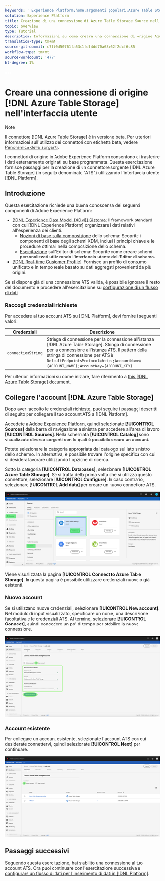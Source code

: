 ```yaml
---
keywords: ' Experience Platform;home;argomenti popolari;Azure Table Storage;azol table storage;ats;ATS'
solution: Experience Platform
title: Creazione di una connessione di Azure Table Storage Source nell'interfaccia utente
topic: overview
type: Tutorial
description: Informazioni su come creare una connessione di origine Azure Table Storage utilizzando l'interfaccia utente di Adobe Experience Platform.
translation-type: tm+mt
source-git-commit: c7fb0d50761fa53c1fdf4dd70a63c62f2dcf6c85
workflow-type: tm+mt
source-wordcount: '477'
ht-degree: 1%

---
```



# Creare una connessione di origine [!DNL Azure Table Storage] nell&#39;interfaccia utente

>[!NOTE]
>
>Il connettore [!DNL Azure Table Storage] è in versione beta. Per ulteriori informazioni sull&#39;utilizzo dei connettori con etichetta beta, vedere [Panoramica delle sorgenti](../../../../home.md#terms-and-conditions).

I connettori di origine in Adobe Experience Platform consentono di trasferire i dati esternamente originati su base programmata. Questa esercitazione fornisce passaggi per la creazione di un connettore sorgente [!DNL Azure Table Storage] (in seguito denominato &quot;ATS&quot;) utilizzando l&#39;interfaccia utente [!DNL Platform].

## Introduzione

Questa esercitazione richiede una buona conoscenza dei seguenti componenti di Adobe Experience Platform:

* [[!DNL Experience Data Model (XDM)] Sistema](../../../../../xdm/home.md): Il framework standard con cui  [!DNL Experience Platform] organizzare i dati relativi all&#39;esperienza dei clienti.
   * [Nozioni di base sulla composizione](../../../../../xdm/schema/composition.md) dello schema: Scoprite i componenti di base degli schemi XDM, inclusi i principi chiave e le procedure ottimali nella composizione dello schema.
   * [Esercitazione](../../../../../xdm/tutorials/create-schema-ui.md) sull&#39;Editor di schema: Scoprite come creare schemi personalizzati utilizzando l&#39;interfaccia utente dell&#39;Editor di schema.
* [[!DNL Real-time Customer Profile]](../../../../../profile/home.md): Fornisce un profilo di consumo unificato e in tempo reale basato su dati aggregati provenienti da più origini.

Se si dispone già di una connessione ATS valida, è possibile ignorare il resto del documento e procedere all&#39;esercitazione su [configurazione di un flusso di dati](../../dataflow/databases.md).

### Raccogli credenziali richieste

Per accedere al tuo account ATS su [!DNL Platform], devi fornire i seguenti valori:

| Credenziali | Descrizione |
| ---------- | ----------- |
| `connectionString` | Stringa di connessione per la connessione all&#39;istanza [!DNL Azure Table Storage]. Stringa di connessione per la connessione all&#39;istanza ATS. Il pattern della stringa di connessione per ATS è `DefaultEndpointsProtocol=https;AccountName={ACCOUNT_NAME};AccountKey={ACCOUNT_KEY}`. |

Per ulteriori informazioni su come iniziare, fare riferimento a [this [!DNL Azure Table Storage] document](https://docs.microsoft.com/en-us/azure/storage/common/storage-introduction).

## Collegare l&#39;account [!DNL Azure Table Storage]

Dopo aver raccolto le credenziali richieste, puoi seguire i passaggi descritti di seguito per collegare il tuo account ATS a [!DNL Platform].

Accedete a [Adobe Experience Platform](https://platform.adobe.com), quindi selezionate **[!UICONTROL Sources]** dalla barra di navigazione a sinistra per accedere all&#39;area di lavoro **[!UICONTROL Sources]**. Nella schermata **[!UICONTROL Catalog]** sono visualizzate diverse sorgenti con le quali è possibile creare un account.

Potete selezionare la categoria appropriata dal catalogo sul lato sinistro dello schermo. In alternativa, è possibile trovare l&#39;origine specifica con cui si desidera lavorare utilizzando l&#39;opzione di ricerca.

Sotto la categoria **[!UICONTROL Databases]**, selezionare **[!UICONTROL Azure Table Storage]**. Se si tratta della prima volta che si utilizza questo connettore, selezionare **[!UICONTROL Configure]**. In caso contrario, selezionare **[!UICONTROL Add data]** per creare un nuovo connettore ATS.

![catalogo](../../../../images/tutorials/create/ats/catalog.png)

Viene visualizzata la pagina **[!UICONTROL Connect to Azure Table Storage]**. In questa pagina è possibile utilizzare credenziali nuove o già esistenti.

### Nuovo account

Se si utilizzano nuove credenziali, selezionare **[!UICONTROL New account]**. Nel modulo di input visualizzato, specificare un nome, una descrizione facoltativa e le credenziali ATS. Al termine, selezionare **[!UICONTROL Connect]**, quindi concedere un po&#39; di tempo per stabilire la nuova connessione.

![connect](../../../../images/tutorials/create/ats/new.png)

### Account esistente

Per collegare un account esistente, selezionate l&#39;account ATS con cui desiderate connettervi, quindi selezionate **[!UICONTROL Next]** per continuare.

![esistenti](../../../../images/tutorials/create/ats/existing.png)

## Passaggi successivi

Seguendo questa esercitazione, hai stabilito una connessione al tuo account ATS. Ora puoi continuare con l&#39;esercitazione successiva e [configurare un flusso di dati per l&#39;inserimento di dati in [!DNL Platform]](../../dataflow/databases.md).